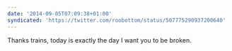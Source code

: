 ```yaml
---
date: '2014-09-05T07:09:38+01:00'
syndicated: 'https://twitter.com/roobottom/status/507775290937200640'
---
```

Thanks trains, today is exactly the day I want you to be broken.
